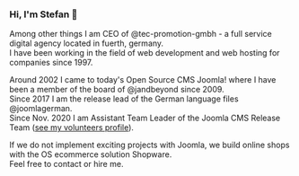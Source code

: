 ### Hi, I'm Stefan 👋

Among other things I am CEO of @tec-promotion-gmbh - a full service digital agency located in fuerth, germany.  
I have been working in the field of web development and web hosting for companies since 1997.  

Around 2002 I came to today's Open Source CMS Joomla! where I have been a member of the board of @jandbeyond since 2009.  
Since 2017 I am the release lead of the German language files @joomlagerman.  
Since Nov. 2020 I am Assistant Team Leader of the Joomla CMS Release Team ([see my volunteers profile](https://volunteers.joomla.org/joomlers/1163-stefan-wendhausen)).

If we do not implement exciting projects with Joomla, we build online shops with the OS ecommerce solution Shopware.  
Feel free to contact or hire me. 
